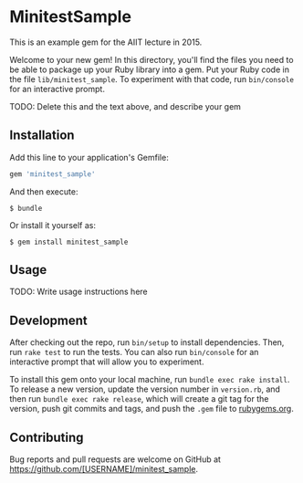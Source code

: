 # MinitestSample

This is an example gem for the AIIT lecture in 2015.

Welcome to your new gem! In this directory, you'll find the files you need to be able to package up your Ruby library into a gem. Put your Ruby code in the file `lib/minitest_sample`. To experiment with that code, run `bin/console` for an interactive prompt.

TODO: Delete this and the text above, and describe your gem

## Installation

Add this line to your application's Gemfile:

```ruby
gem 'minitest_sample'
```

And then execute:

    $ bundle

Or install it yourself as:

    $ gem install minitest_sample

## Usage

TODO: Write usage instructions here

## Development

After checking out the repo, run `bin/setup` to install dependencies. Then, run `rake test` to run the tests. You can also run `bin/console` for an interactive prompt that will allow you to experiment.

To install this gem onto your local machine, run `bundle exec rake install`. To release a new version, update the version number in `version.rb`, and then run `bundle exec rake release`, which will create a git tag for the version, push git commits and tags, and push the `.gem` file to [rubygems.org](https://rubygems.org).

## Contributing

Bug reports and pull requests are welcome on GitHub at https://github.com/[USERNAME]/minitest_sample.

